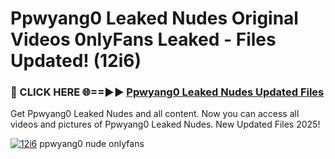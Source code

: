 # Ppwyang0 Leaked Nudes Original Videos 0nlyFans Leaked - Files Updated! (12i6)

<h3>🔴 CLICK HERE 🌐==►► <a href="https://tinyurl.com/5h6xmrr3" rel="nofollow">Ppwyang0 Leaked Nudes Updated Files</a></h3>

Get Ppwyang0 Leaked Nudes and all content. Now you can access all videos and pictures of Ppwyang0 Leaked Nudes. New Updated Files 2025!

[![12i6](https://i.imgur.com/KVD873Z.gif)](https://tinyurl.com/5h6xmrr3)
ppwyang0 nude onlyfans
